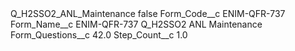 <?xml version="1.0" encoding="UTF-8"?>
<CustomMetadata xmlns="http://soap.sforce.com/2006/04/metadata" xmlns:xsi="http://www.w3.org/2001/XMLSchema-instance" xmlns:xsd="http://www.w3.org/2001/XMLSchema">
    <label>Q_H2SSO2_ANL_Maintenance</label>
    <protected>false</protected>
    <values>
        <field>Form_Code__c</field>
        <value xsi:type="xsd:string">ENIM-QFR-737</value>
    </values>
    <values>
        <field>Form_Name__c</field>
        <value xsi:type="xsd:string">ENIM-QFR-737 Q_H2SSO2 ANL Maintenance</value>
    </values>
    <values>
        <field>Form_Questions__c</field>
        <value xsi:type="xsd:double">42.0</value>
    </values>
    <values>
        <field>Step_Count__c</field>
        <value xsi:type="xsd:double">1.0</value>
    </values>
</CustomMetadata>
